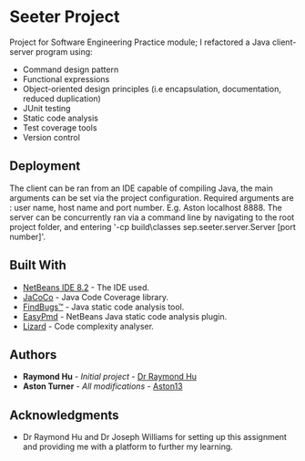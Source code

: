 # Seeter Project

Project for Software Engineering Practice module; I refactored a Java client-server program using:

* Command design pattern
* Functional expressions
* Object-oriented design principles (i.e encapsulation, documentation, reduced duplication)
* JUnit testing
* Static code analysis
* Test coverage tools
* Version control

## Deployment

The client can be ran from an IDE capable of compiling Java, the main arguments can be set via the project configuration.
Required arguments are : user name, host name and port number. E.g. Aston localhost 8888.
The server can be concurrently ran via a command line by navigating to the root project folder, and entering '-cp build\classes sep.seeter.server.Server [port number]'.

## Built With

* [NetBeans IDE 8.2](https://netbeans.org/community/releases/82/) - The IDE used.
* [JaCoCo](https://www.eclemma.org/jacoco/) - Java Code Coverage library.
* [FindBugs™](http://findbugs.sourceforge.net/) - Java static code analysis tool.
* [EasyPmd](http://plugins.netbeans.org/plugin/57270/easypmd) - NetBeans Java static code analysis plugin.
* [Lizard](http://www.lizard.ws/) - Code complexity analyser.

## Authors

* **Raymond Hu** - *Initial project* - [Dr Raymond Hu](https://bit.ly/3a8AMHT)
* **Aston Turner** - *All modifications* - [Aston13](https://github.com/Aston13)

## Acknowledgments

* Dr Raymond Hu and Dr Joseph Williams for setting up this assignment and providing me with a platform to further my learning.
